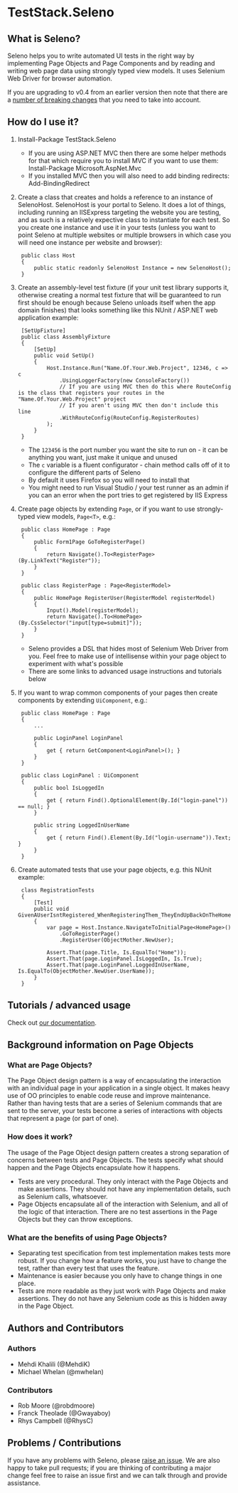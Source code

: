 # TestStack.Seleno

## What is Seleno?
Seleno helps you to write automated UI tests in the right way by implementing Page Objects and Page Components and by reading and writing web page data using strongly typed view models. It uses Selenium Web Driver for browser automation.

If you are upgrading to v0.4 from an earlier version then note that there are a [number of breaking changes](BREAKING_CHANGES.md) that you need to take into account.

## How do I use it?

1. Install-Package TestStack.Seleno
	* If you are using ASP.NET MVC then there are some helper methods for that which require you to install MVC if you want to use them: Install-Package Microsoft.AspNet.Mvc
	* If you installed MVC then you will also need to add binding redirects: Add-BindingRedirect

2. Create a class that creates and holds a reference to an instance of SelenoHost. SelenoHost is your portal to Seleno. It does a lot of things, including running an IISExpress targeting the website you are testing, and as such is a relatively expective class to instantiate for each test. So you create one instance and use it in your tests (unless you want to point Seleno at multiple websites or multiple browsers in which case you will need one instance per website and browser):

		public class Host
		{
			public static readonly SelenoHost Instance = new SelenoHost();
		}

2. Create an assembly-level test fixture (if your unit test library supports it, otherwise creating a normal test fixture that will be guaranteed to run first should be enough because Seleno unloads itself when the app domain finishes) that looks something like this NUnit / ASP.NET web application example:

        [SetUpFixture]
        public class AssemblyFixture
        {
            [SetUp]
            public void SetUp()
            {
                Host.Instance.Run("Name.Of.Your.Web.Project", 12346, c => c
                    .UsingLoggerFactory(new ConsoleFactory())
                    // If you are using MVC then do this where RouteConfig is the class that registers your routes in the "Name.Of.Your.Web.Project" project
                    // If you aren't using MVC then don't include this line
                    .WithRouteConfig(RouteConfig.RegisterRoutes)
                );
            }
        }
	* The `123456` is the port number you want the site to run on - it can be anything you want, just make it unique and unused
	* The `c` variable is a fluent configurator - chain method calls off of it to configure the different parts of Seleno
	* By default it uses Firefox so you will need to install that
	* You might need to run Visual Studio / your test runner as an admin if you can an error when the port tries to get registered by IIS Express

3. Create page objects by extending `Page`, or if you want to use strongly-typed view models, `Page<T>`, e.g.:

        public class HomePage : Page
        {
            public Form1Page GoToRegisterPage()
            {
                return Navigate().To<RegisterPage>(By.LinkText("Register"));
            }
        }
        
        public class RegisterPage : Page<RegisterModel>
        {
            public HomePage RegisterUser(RegisterModel registerModel)
            {
                Input().Model(registerModel);
                return Navigate().To<HomePage>(By.CssSelector("input[type=submit]"));
            }
        }
	* Seleno provides a DSL that hides most of Selenium Web Driver from you. Feel free to make use of intellisense within your page object to experiment with what's possible
	* There are some links to advanced usage instructions and tutorials below

4. If you want to wrap common components of your pages then create components by extending `UiComponent`, e.g.:

        public class HomePage : Page
        {
            ...
    
            public LoginPanel LoginPanel
            {
                get { return GetComponent<LoginPanel>(); }
            }
        }
        
        public class LoginPanel : UiComponent
        {
            public bool IsLoggedIn
            {
                get { return Find().OptionalElement(By.Id("login-panel")) == null; }
            }
    
            public string LoggedInUserName
            {
                get { return Find().Element(By.Id("login-username")).Text; }
            }
        }

5. Create automated tests that use your page objects, e.g. this NUnit example:

        class RegistrationTests
        {
            [Test]
            public void GivenAUserIsntRegistered_WhenRegisteringThem_TheyEndUpBackOnTheHomepageAndLoggedIn()
            {
                var page = Host.Instance.NavigateToInitialPage<HomePage>()
                    .GoToRegisterPage()
                    .RegisterUser(ObjectMother.NewUser);
    
                Assert.That(page.Title, Is.EqualTo("Home"));
                Assert.That(page.LoginPanel.IsLoggedIn, Is.True);
                Assert.That(page.LoginPanel.LoggedInUserName, Is.EqualTo(ObjectMother.NewUser.UserName));
            }
        }

## Tutorials / advanced usage
Check out [our documentation](http://teststack.github.com/pages/Seleno.html).

## Background information on Page Objects

### What are Page Objects?
The Page Object design pattern is a way of encapsulating the interaction with an individual page in your application in a single object. It makes heavy use of OO principles to enable code reuse and improve maintenance. Rather than having tests that are a series of Selenium commands that are sent to the server, your tests become a series of interactions with objects that represent a page (or part of one).

### How does it work?
The usage of the Page Object design pattern creates a strong separation of concerns between  tests and Page Objects. The tests specify what should happen and the Page Objects encapsulate how it happens. 
* Tests are very procedural. They only interact with the Page Objects and make assertions. They should not have any implementation details, such as Selenium calls, whatsoever. 
* Page Objects encapsulate all of the interaction with Selenium, and all of the logic of that interaction. There are no test assertions in the Page Objects but they can throw exceptions.

### What are the benefits of using Page Objects?
* Separating test specification from test implementation makes tests more robust. If you change how a feature works, you just have to change the test, rather than every test that uses the feature.
* Maintenance is easier because you only have to change things in one place.
* Tests are more readable as they just work with Page Objects and make assertions. They do not have any Selenium code as this is hidden away in the Page Object. 

## Authors and Contributors

### Authors
* Mehdi Khalili (@MehdiK)
* Michael Whelan (@mwhelan)

### Contributors
* Rob Moore (@robdmoore)
* Franck Theolade (@Gwayaboy)
* Rhys Campbell (@RhysC)

## Problems / Contributions
If you have any problems with Seleno, please [raise an issue](https://github.com/TestStack/TestStack.Seleno/issues). We are also happy to take pull requests; if you are thinking of contributing a major change feel free to raise an issue first and we can talk through and provide assistance.
